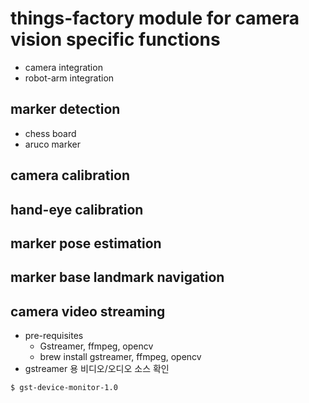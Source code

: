 # things-factory module for camera vision specific functions

- camera integration
- robot-arm integration

## marker detection

- chess board
- aruco marker

## camera calibration

## hand-eye calibration

## marker pose estimation

## marker base landmark navigation

## camera video streaming

- pre-requisites
  - Gstreamer, ffmpeg, opencv
  - brew install gstreamer, ffmpeg, opencv
- gstreamer 용 비디오/오디오 소스 확인

```
$ gst-device-monitor-1.0
```

